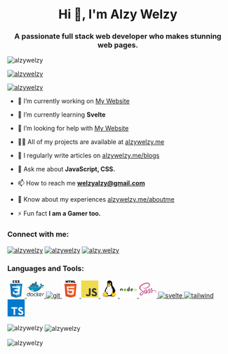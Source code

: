 <h1 align="center">Hi 👋, I'm Alzy Welzy</h1>
<h3 align="center">A passionate full stack web developer who makes stunning web pages.</h3>

<p align="left"> <img src="https://komarev.com/ghpvc/?username=alzywelzy&label=Profile%20views&color=0e75b6&style=flat" alt="alzywelzy" /> </p>

<p align="left"> <a href="https://github.com/ryo-ma/github-profile-trophy"><img src="https://github-profile-trophy.vercel.app/?username=alzywelzy" alt="alzywelzy" /></a> </p>

<p align="left"> <a href="https://twitter.com/alzywelzy" target="blank"><img src="https://img.shields.io/twitter/follow/alzywelzy?logo=twitter&style=for-the-badge" alt="alzywelzy" /></a> </p>

- 🔭 I’m currently working on [My Website](https://github.com/AlzyWelzy/AlzyWelzy.github.io)

- 🌱 I’m currently learning **Svelte**

- 🤝 I’m looking for help with [My Website](https://github.com/AlzyWelzy/AlzyWelzy.github.io)

- 👨‍💻 All of my projects are available at [alzywelzy.me](alzywelzy.me)

- 📝 I regularly write articles on [alzywelzy.me/blogs](alzywelzy.me/blogs)

- 💬 Ask me about **JavaScript, CSS.**

- 📫 How to reach me **welzyalzy@gmail.com**

- 📄 Know about my experiences [alzywelzy.me/aboutme](alzywelzy.me/aboutme)

- ⚡ Fun fact **I am a Gamer too.**

<h3 align="left">Connect with me:</h3>
<p align="left">
<a href="https://twitter.com/alzywelzy" target="blank"><img align="center" src="https://raw.githubusercontent.com/rahuldkjain/github-profile-readme-generator/master/src/images/icons/Social/twitter.svg" alt="alzywelzy" height="30" width="40" /></a>
<a href="https://linkedin.com/in/alzywelzy" target="blank"><img align="center" src="https://raw.githubusercontent.com/rahuldkjain/github-profile-readme-generator/master/src/images/icons/Social/linked-in-alt.svg" alt="alzywelzy" height="30" width="40" /></a>
<a href="https://instagram.com/alzy.welzy" target="blank"><img align="center" src="https://raw.githubusercontent.com/rahuldkjain/github-profile-readme-generator/master/src/images/icons/Social/instagram.svg" alt="alzy.welzy" height="30" width="40" /></a>
</p>

<h3 align="left">Languages and Tools:</h3>
<p align="left"> <a href="https://www.w3schools.com/css/" target="_blank" rel="noreferrer"> <img src="https://raw.githubusercontent.com/devicons/devicon/master/icons/css3/css3-original-wordmark.svg" alt="css3" width="40" height="40"/> </a> <a href="https://www.docker.com/" target="_blank" rel="noreferrer"> <img src="https://raw.githubusercontent.com/devicons/devicon/master/icons/docker/docker-original-wordmark.svg" alt="docker" width="40" height="40"/> </a> <a href="https://git-scm.com/" target="_blank" rel="noreferrer"> <img src="https://www.vectorlogo.zone/logos/git-scm/git-scm-icon.svg" alt="git" width="40" height="40"/> </a> <a href="https://www.w3.org/html/" target="_blank" rel="noreferrer"> <img src="https://raw.githubusercontent.com/devicons/devicon/master/icons/html5/html5-original-wordmark.svg" alt="html5" width="40" height="40"/> </a> <a href="https://developer.mozilla.org/en-US/docs/Web/JavaScript" target="_blank" rel="noreferrer"> <img src="https://raw.githubusercontent.com/devicons/devicon/master/icons/javascript/javascript-original.svg" alt="javascript" width="40" height="40"/> </a> <a href="https://www.linux.org/" target="_blank" rel="noreferrer"> <img src="https://raw.githubusercontent.com/devicons/devicon/master/icons/linux/linux-original.svg" alt="linux" width="40" height="40"/> </a> <a href="https://nodejs.org" target="_blank" rel="noreferrer"> <img src="https://raw.githubusercontent.com/devicons/devicon/master/icons/nodejs/nodejs-original-wordmark.svg" alt="nodejs" width="40" height="40"/> </a> <a href="https://sass-lang.com" target="_blank" rel="noreferrer"> <img src="https://raw.githubusercontent.com/devicons/devicon/master/icons/sass/sass-original.svg" alt="sass" width="40" height="40"/> </a> <a href="https://svelte.dev" target="_blank" rel="noreferrer"> <img src="https://upload.wikimedia.org/wikipedia/commons/1/1b/Svelte_Logo.svg" alt="svelte" width="40" height="40"/> </a> <a href="https://tailwindcss.com/" target="_blank" rel="noreferrer"> <img src="https://www.vectorlogo.zone/logos/tailwindcss/tailwindcss-icon.svg" alt="tailwind" width="40" height="40"/> </a> <a href="https://www.typescriptlang.org/" target="_blank" rel="noreferrer"> <img src="https://raw.githubusercontent.com/devicons/devicon/master/icons/typescript/typescript-original.svg" alt="typescript" width="40" height="40"/> </a> </p>

<p><img align="left" src="https://github-readme-stats.vercel.app/api/top-langs?username=alzywelzy&show_icons=true&locale=en&layout=compact" alt="alzywelzy" /></p>

<p>&nbsp;<img align="center" src="https://github-readme-stats.vercel.app/api?username=alzywelzy&show_icons=true&locale=en" alt="alzywelzy" /></p>

<p><img align="center" src="https://github-readme-streak-stats.herokuapp.com/?user=alzywelzy&" alt="alzywelzy" /></p>

